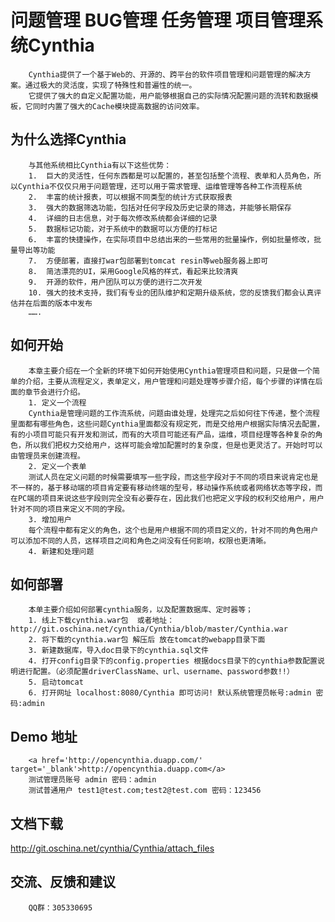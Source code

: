 问题管理 BUG管理 任务管理 项目管理系统Cynthia
=============================================
		Cynthia提供了一个基于Web的、开源的、跨平台的软件项目管理和问题管理的解决方案。通过极大的灵活度，实现了特殊性和普遍性的统一。
		它提供了强大的自定义配置功能，用户能够根据自己的实际情况配置问题的流转和数据模板，它同时内置了强大的Cache模块提高数据的访问效率。
为什么选择Cynthia
-----------------
		与其他系统相比Cynthia有以下这些优势：
		1.	巨大的灵活性，任何东西都是可以配置的，甚至包括整个流程、表单和人员角色，所以Cynthia不仅仅只用于问题管理，还可以用于需求管理、运维管理等各种工作流程系统
		2.	丰富的统计报表，可以根据不同类型的统计方式获取报表
		3.	强大的数据筛选功能，包括对任何字段及历史记录的筛选，并能够长期保存
		4.	详细的日志信息，对于每次修改系统都会详细的记录
		5.	数据标记功能，对于系统中的数据可以方便的打标记
		6.	丰富的快捷操作，在实际项目中总结出来的一些常用的批量操作，例如批量修改，批量导出等功能
		7.	方便部署，直接打war包部署到tomcat resin等web服务器上即可
		8.	简洁漂亮的UI，采用Google风格的样式，看起来比较清爽
		9.	开源的软件，用户团队可以方便的进行二次开发 
		10.	强大的技术支持，我们有专业的团队维护和定期升级系统，您的反馈我们都会认真评估并在后面的版本中发布
		…….

如何开始
--------
		本章主要介绍在一个全新的环境下如何开始使用Cynthia管理项目和问题，只是做一个简单的介绍，主要从流程定义，表单定义，用户管理和问题处理等步骤介绍，每个步骤的详情在后面的章节会进行介绍。
		1. 定义一个流程
		Cynthia是管理问题的工作流系统，问题由谁处理，处理完之后如何往下传递，整个流程里面都有哪些角色，这些问题Cynthia里面都没有规定死，而是交给用户根据实际情况去配置，有的小项目可能只有开发和测试，而有的大项目可能还有产品，运维，项目经理等各种复杂的角色，所以我们把权力交给用户，这样可能会增加配置时的复杂度，但是也更灵活了。开始时可以由管理员来创建流程。
		2. 定义一个表单
		测试人员在定义问题的时候需要填写一些字段，而这些字段对于不同的项目来说肯定也是不一样的，基于移动端的项目肯定要有移动终端的型号，移动操作系统或者网络状态等字段，而在PC端的项目来说这些字段则完全没有必要存在，因此我们也把定义字段的权利交给用户，用户针对不同的项目来定义不同的字段。
		3. 增加用户
		每个流程中都有定义的角色，这个也是用户根据不同的项目定义的，针对不同的角色用户可以添加不同的人员，这样项目之间和角色之间没有任何影响，权限也更清晰。
		4. 新建和处理问题
		
如何部署
--------
		本单主要介绍如何部署cynthia服务，以及配置数据库、定时器等；
		1. 线上下载cynthia.war包  或者地址：http://git.oschina.net/cynthia/Cynthia/blob/master/Cynthia.war
		2. 将下载的cynthia.war包 解压后 放在tomcat的webapp目录下面
		3. 新建数据库，导入doc目录下的cynthia.sql文件
		4. 打开config目录下的config.properties 根据docs目录下的cynthia参数配置说明进行配置。（必须配置driverClassName、url、username、password参数!!）
		5. 启动tomcat
		6. 打开网址 localhost:8080/Cynthia 即可访问! 默认系统管理员帐号:admin 密码:admin
		
Demo 地址
--------
		<a href='http://opencynthia.duapp.com/' target='_blank'>http://opencynthia.duapp.com</a>
		测试管理员账号 admin 密码：admin
		测试普通用户 test1@test.com;test2@test.com 密码：123456
文档下载
--------
http://git.oschina.net/cynthia/Cynthia/attach_files

交流、反馈和建议
---------------
		QQ群：305330695

